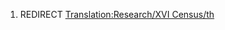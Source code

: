 1.  REDIRECT [Translation:Research/XVI
    Census/th](Translation:Research/XVI_Census/th "wikilink")